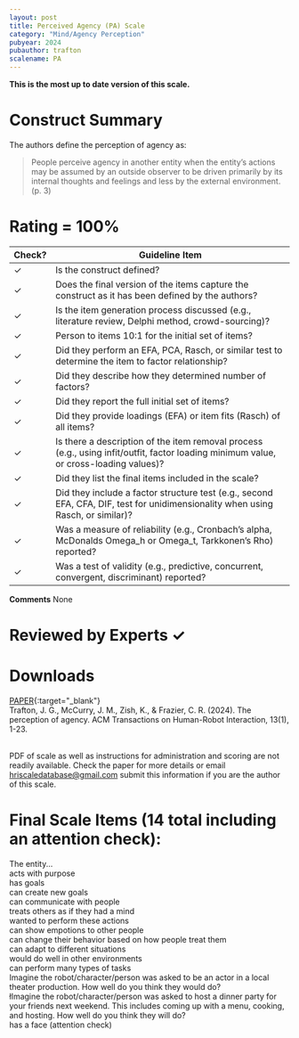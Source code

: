 ```yaml
---
layout: post
title: Perceived Agency (PA) Scale
category: "Mind/Agency Perception"
pubyear: 2024
pubauthor: trafton
scalename: PA
---
```


**This is the most up to date version of this scale.**

# Construct Summary

The authors define the perception of agency as:

>People perceive agency in another entity when the entity’s actions may be assumed by an outside observer to be driven primarily by its internal thoughts and feelings and less by the external environment. (p. 3)

# Rating = 100% 

<table>
  <thead>
    <tr>
      <th>Check?</th>
      <th>Guideline Item</th>
    </tr>
  </thead>
  <tbody>
    <tr>
      <td>&#10003;</td>
      <td>Is the construct defined?</td>
    </tr>
    <tr>
      <td>&#10003;</td>
      <td>Does the final version of the items capture the construct as it has been defined by the authors?</td>
    </tr>
    <tr>
      <td>&#10003;</td>
      <td>Is the item generation process discussed (e.g., literature review, Delphi method, crowd-sourcing)?</td>
    </tr>
    <tr>
      <td>&#10003;</td>
      <td>Person to items 10:1 for the initial set of items?</td>
    </tr>
    <tr>
      <td>&#10003;</td>
      <td>Did they perform an EFA, PCA, Rasch, or similar test to determine the item to factor relationship?</td>
    </tr>
    <tr>
      <td>&#10003;</td>
      <td>Did they describe how they determined number of factors?</td>
    </tr>
    <tr>
      <td>&#10003;</td>
      <td>Did they report the full initial set of items?</td>
    </tr>
    <tr>
      <td>&#10003;</td>
      <td>Did they provide loadings (EFA) or item fits (Rasch) of all items?</td>
    </tr>
    <tr>
      <td>&#10003;</td>
      <td>Is there a description of the item removal process (e.g., using infit/outfit, factor loading minimum value, or cross-loading values)?</td>
    </tr>
    <tr>
      <td>&#10003;</td>
      <td>Did they list the final items included in the scale?</td>
    </tr>
    <tr>
      <td>&#10003;</td>
      <td>Did they include a factor structure test (e.g., second EFA, CFA, DIF, test for unidimensionality when using Rasch, or similar)?</td>
    </tr>
    <tr>
      <td>&#10003;</td>
      <td>Was a measure of reliability (e.g., Cronbach’s alpha, McDonalds Omega_h or Omega_t, Tarkkonen’s Rho) reported?</td>
    </tr>
    <tr>
      <td>&#10003;</td>
      <td>Was a test of validity (e.g., predictive, concurrent, convergent, discriminant) reported?</td>
    </tr>
  </tbody>
</table>

**Comments**
None

# Reviewed by Experts &#10003;

# Downloads
[PAPER](https://dl.acm.org/doi/full/10.1145/3640011){:target="_blank"}
<br>Trafton, J. G., McCurry, J. M., Zish, K., & Frazier, C. R. (2024). The perception of agency. ACM Transactions on Human-Robot Interaction, 13(1), 1-23.

<br>PDF of scale as well as instructions for administration and scoring are not readily available. Check the paper for more details or email hriscaledatabase@gmail.com submit this information if you are the author of this scale.

# Final Scale Items (14 total including an attention check):
The entity...
<br>acts with purpose
<br>has goals
<br>can create new goals 
<br>can communicate with people
<br>treats others as if they had a mind
<br>wanted to perform these actions
<br>can show empotions to other people
<br>can change their behavior based on how people treat them
<br>can adapt to different situations
<br>would do well in other environments
<br>can perform many types of tasks 
<br>Imagine the robot/character/person was asked to be an actor in a local theater production. How well do you think they would do?
<br>łImagine the robot/character/person was asked to host a dinner party for your friends next weekend. This includes coming up with a menu, cooking, and hosting. How well do you think they will do?
<br>has a face (attention check)